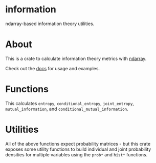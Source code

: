 # information
ndarray-based information theory utilities.

# About
This is a crate to calculate information theory metrics with [ndarray](https://docs.rs/ndarray).

Check out the [docs](https://docs.rs/information) for usage and examples.

# Functions
This calculates `entropy`, `conditional_entropy`, `joint_entropy`, `mutual_information`, and `conditional_mutual_information`.

# Utilities
All of the above functions expect probability matrices - but this crate exposes some utility functions to build individual
and joint probability densities for multiple variables using the `prob*` and `hist*` functions.
